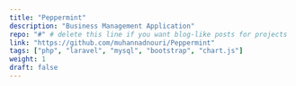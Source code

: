 ```yaml
---
title: "Peppermint"
description: "Business Management Application"
repo: "#" # delete this line if you want blog-like posts for projects
link: "https://github.com/muhannadnouri/Peppermint"
tags: ["php", "laravel", "mysql", "bootstrap", "chart.js"]
weight: 1
draft: false
---
```


